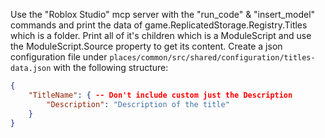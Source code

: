 Use the "Roblox Studio" mcp server with the "run_code" & "insert_model" commands and print the data of game.ReplicatedStorage.Registry.Titles which is a folder. Print all of it's children which is a ModuleScript and use the ModuleScript.Source property to get its content.
Create a json configuration file under `places/common/src/shared/configuration/titles-data.json` with the following structure:

```json
{
	"TitleName": { -- Don't include custom just the Description
		"Description": "Description of the title"
	}
}
```
